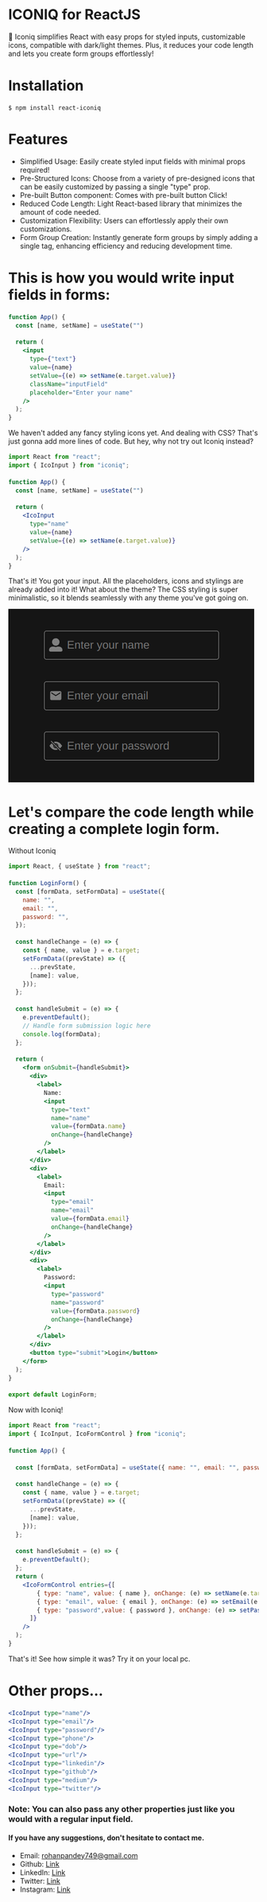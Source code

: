 # ICONIQ for ReactJS

🎉 Iconiq simplifies React with easy props for styled inputs, customizable icons, compatible with dark/light themes. Plus, it reduces your code length and lets you create form groups effortlessly!

# Installation

```
$ npm install react-iconiq

```

# Features

- Simplified Usage: Easily create styled input fields with minimal props required!
- Pre-Structured Icons: Choose from a variety of pre-designed icons that can be easily customized by passing a single "type" prop.
- Pre-built Button component: Comes with pre-built button <IcoButton>Click</IcoButton>!
- Reduced Code Length: Light React-based library that minimizes the amount of code needed.
- Customization Flexibility: Users can effortlessly apply their own customizations.
- Form Group Creation: Instantly generate form groups by simply adding a single <IcoFormControl> tag, enhancing efficiency and reducing development time.

# This is how you would write input fields in forms:

```jsx
function App() {
  const [name, setName] = useState("")

  return (
    <input
      type={"text"}
      value={name}
      setValue={(e) => setName(e.target.value)}
      className="inputField"
      placeholder="Enter your name"
    />
  );
}
```

We haven't added any fancy styling icons yet. And dealing with CSS? That's just gonna add more lines of code.
But hey, why not try out Iconiq instead?

```jsx
import React from "react";
import { IcoInput } from "iconiq";

function App() {
  const [name, setName] = useState("")
  
  return (
    <IcoInput
      type="name"
      value={name}
      setValue={(e) => setName(e.target.value)}
    />
  );
}
```

That's it! You got your input. All the placeholders, icons and stylings are already added into it!
What about the theme? The CSS styling is super minimalistic, so it blends seamlessly with any theme you've got going on.

<img src="public/icoinput.png" alt="Example image"/>

<br/>

# Let's compare the code length while creating a complete login form.

Without Iconiq

```jsx
import React, { useState } from "react";

function LoginForm() {
  const [formData, setFormData] = useState({
    name: "",
    email: "",
    password: "",
  });

  const handleChange = (e) => {
    const { name, value } = e.target;
    setFormData((prevState) => ({
      ...prevState,
      [name]: value,
    }));
  };

  const handleSubmit = (e) => {
    e.preventDefault();
    // Handle form submission logic here
    console.log(formData);
  };

  return (
    <form onSubmit={handleSubmit}>
      <div>
        <label>
          Name:
          <input
            type="text"
            name="name"
            value={formData.name}
            onChange={handleChange}
          />
        </label>
      </div>
      <div>
        <label>
          Email:
          <input
            type="email"
            name="email"
            value={formData.email}
            onChange={handleChange}
          />
        </label>
      </div>
      <div>
        <label>
          Password:
          <input
            type="password"
            name="password"
            value={formData.password}
            onChange={handleChange}
          />
        </label>
      </div>
      <button type="submit">Login</button>
    </form>
  );
}

export default LoginForm;
```

Now with Iconiq!


```jsx
import React from "react";
import { IcoInput, IcoFormControl } from "iconiq";

function App() {

  const [formData, setFormData] = useState({ name: "", email: "", password: "" });

  const handleChange = (e) => {
    const { name, value } = e.target;
    setFormData((prevState) => ({
      ...prevState,
      [name]: value,
    }));
  };

  const handleSubmit = (e) => {
    e.preventDefault();
  };
  return (
    <IcoFormControl entries={[
        { type: "name", value: { name }, onChange: (e) => setName(e.target.value) },
        { type: "email", value: { email }, onChange: (e) => setEmail(e.target.value) },
        { type: "password",value: { password }, onChange: (e) => setPassword(e.target.value) },
      ]}
    />
  );
}
```

That's it! See how simple it was? Try it on your local pc.


# Other props...

```jsx
<IcoInput type="name"/>
<IcoInput type="email"/>
<IcoInput type="password"/>
<IcoInput type="phone"/>
<IcoInput type="dob"/>
<IcoInput type="url"/>
<IcoInput type="linkedin"/>
<IcoInput type="github"/>
<IcoInput type="medium"/>
<IcoInput type="twitter"/>
```

### Note: You can also pass any other properties just like you would with a regular input field.

#### If you have any suggestions, don't hesitate to contact me.

- Email: rohanpandey749@gmail.com
- Github: [Link](https://github.com/rohan749)
- LinkedIn: [Link](https://www.linkedin.com/in/rohan20231/)
- Twitter: [Link](https://twitter.com/heyrohan7)
- Instagram: [Link](https://www.instagram.com/_r.code_/)